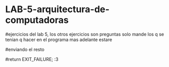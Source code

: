 # LAB-5-arquitectura-de-computadoras

#ejercicios del lab 5, los otros ejercicios son preguntas solo mande los q se tenian q hacer en el programa mas adelante estare 

#enviando el resto

#return EXIT_FAILURE; :3
